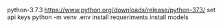 python-3.7.3 https://www.python.org/downloads/release/python-373/
set api keys
python -m venv .env
install requeriments
install models
